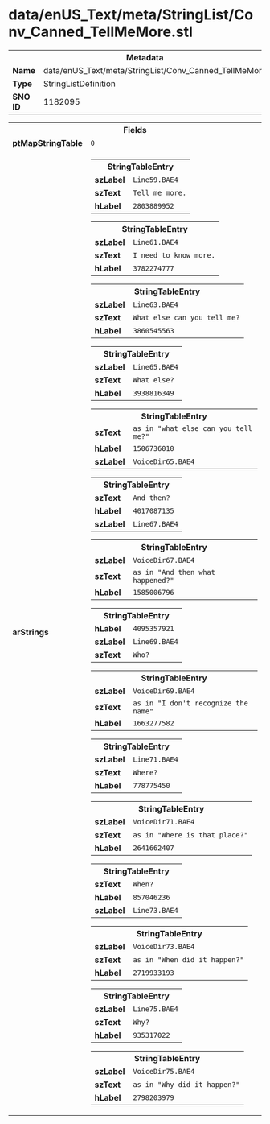 <h1>data/enUS_Text/meta/StringList/Conv_Canned_TellMeMore.stl</h1><table><tr><th colspan="100%">Metadata</th></tr><tr><td><b>Name</b></td><td>data/enUS_Text/meta/StringList/Conv_Canned_TellMeMore.stl</td></tr><tr><td><b>Type</b></td><td>StringListDefinition</td></tr><tr><td><b>SNO ID</b></td><td>1182095</td></tr></table>

<table><tr><th colspan="100%">Fields</th></tr><tr><td><b>ptMapStringTable</b></td><td><code>0</code></td></tr><tr><td><b>arStrings</b></td><td><table><tr><th colspan="100%">StringTableEntry</th></tr><tr><td><b>szLabel</b></td><td><code>Line59.BAE4</code></td></tr><tr><td><b>szText</b></td><td><code>Tell me more.</code></td></tr><tr><td><b>hLabel</b></td><td><code>2803889952</code></td></tr></table>


<table><tr><th colspan="100%">StringTableEntry</th></tr><tr><td><b>szLabel</b></td><td><code>Line61.BAE4</code></td></tr><tr><td><b>szText</b></td><td><code>I need to know more.</code></td></tr><tr><td><b>hLabel</b></td><td><code>3782274777</code></td></tr></table>


<table><tr><th colspan="100%">StringTableEntry</th></tr><tr><td><b>szLabel</b></td><td><code>Line63.BAE4</code></td></tr><tr><td><b>szText</b></td><td><code>What else can you tell me?</code></td></tr><tr><td><b>hLabel</b></td><td><code>3860545563</code></td></tr></table>


<table><tr><th colspan="100%">StringTableEntry</th></tr><tr><td><b>szLabel</b></td><td><code>Line65.BAE4</code></td></tr><tr><td><b>szText</b></td><td><code>What else?</code></td></tr><tr><td><b>hLabel</b></td><td><code>3938816349</code></td></tr></table>


<table><tr><th colspan="100%">StringTableEntry</th></tr><tr><td><b>szText</b></td><td><code>as in "what else can you tell me?"</code></td></tr><tr><td><b>hLabel</b></td><td><code>1506736010</code></td></tr><tr><td><b>szLabel</b></td><td><code>VoiceDir65.BAE4</code></td></tr></table>


<table><tr><th colspan="100%">StringTableEntry</th></tr><tr><td><b>szText</b></td><td><code>And then?</code></td></tr><tr><td><b>hLabel</b></td><td><code>4017087135</code></td></tr><tr><td><b>szLabel</b></td><td><code>Line67.BAE4</code></td></tr></table>


<table><tr><th colspan="100%">StringTableEntry</th></tr><tr><td><b>szLabel</b></td><td><code>VoiceDir67.BAE4</code></td></tr><tr><td><b>szText</b></td><td><code>as in "And then what happened?"</code></td></tr><tr><td><b>hLabel</b></td><td><code>1585006796</code></td></tr></table>


<table><tr><th colspan="100%">StringTableEntry</th></tr><tr><td><b>hLabel</b></td><td><code>4095357921</code></td></tr><tr><td><b>szLabel</b></td><td><code>Line69.BAE4</code></td></tr><tr><td><b>szText</b></td><td><code>Who?</code></td></tr></table>


<table><tr><th colspan="100%">StringTableEntry</th></tr><tr><td><b>szLabel</b></td><td><code>VoiceDir69.BAE4</code></td></tr><tr><td><b>szText</b></td><td><code>as in "I don't recognize the name"</code></td></tr><tr><td><b>hLabel</b></td><td><code>1663277582</code></td></tr></table>


<table><tr><th colspan="100%">StringTableEntry</th></tr><tr><td><b>szLabel</b></td><td><code>Line71.BAE4</code></td></tr><tr><td><b>szText</b></td><td><code>Where?</code></td></tr><tr><td><b>hLabel</b></td><td><code>778775450</code></td></tr></table>


<table><tr><th colspan="100%">StringTableEntry</th></tr><tr><td><b>szLabel</b></td><td><code>VoiceDir71.BAE4</code></td></tr><tr><td><b>szText</b></td><td><code>as in "Where is that place?"</code></td></tr><tr><td><b>hLabel</b></td><td><code>2641662407</code></td></tr></table>


<table><tr><th colspan="100%">StringTableEntry</th></tr><tr><td><b>szText</b></td><td><code>When?</code></td></tr><tr><td><b>hLabel</b></td><td><code>857046236</code></td></tr><tr><td><b>szLabel</b></td><td><code>Line73.BAE4</code></td></tr></table>


<table><tr><th colspan="100%">StringTableEntry</th></tr><tr><td><b>szLabel</b></td><td><code>VoiceDir73.BAE4</code></td></tr><tr><td><b>szText</b></td><td><code>as in "When did it happen?"</code></td></tr><tr><td><b>hLabel</b></td><td><code>2719933193</code></td></tr></table>


<table><tr><th colspan="100%">StringTableEntry</th></tr><tr><td><b>szLabel</b></td><td><code>Line75.BAE4</code></td></tr><tr><td><b>szText</b></td><td><code>Why?</code></td></tr><tr><td><b>hLabel</b></td><td><code>935317022</code></td></tr></table>


<table><tr><th colspan="100%">StringTableEntry</th></tr><tr><td><b>szLabel</b></td><td><code>VoiceDir75.BAE4</code></td></tr><tr><td><b>szText</b></td><td><code>as in "Why did it happen?"</code></td></tr><tr><td><b>hLabel</b></td><td><code>2798203979</code></td></tr></table>


</td></tr></table>

